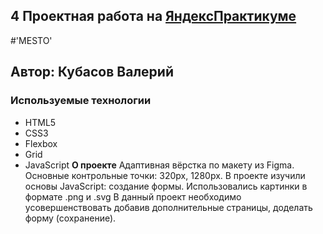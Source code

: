 ## 4 Проектная работа на [ЯндексПрактикуме](https://practicum.yandex.ru/) 
#'MESTO'
## Автор: Кубасов Валерий
### Используемые технологии
* HTML5
* CSS3
* Flexbox
* Grid
* JavaScript
**О проекте**
Адаптивная вёрстка по макету из Figma. Основные контрольные точки: 320px, 1280px. В проекте изучили основы JavaScript: создание формы. Использовались картинки в формате .png и .svg В данный проект необходимо усовершенствовать добавив дополнительные страницы, доделать форму (сохранение).
